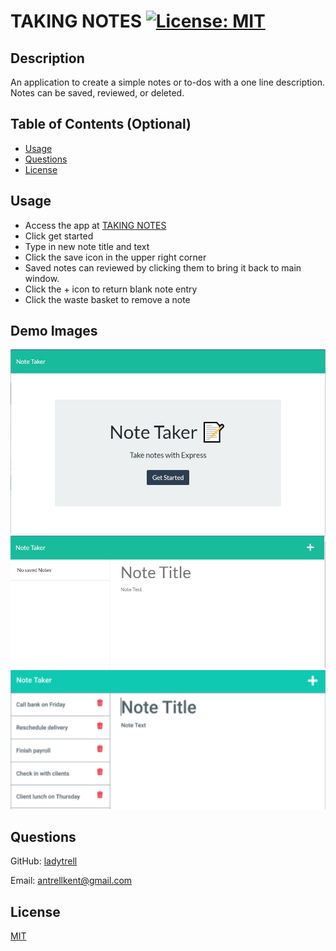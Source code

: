 # TAKING NOTES  [![License: MIT](https://img.shields.io/badge/License-MIT-yellow.svg)](https://opensource.org/licenses/MIT)
  
  ## Description

  An application to create a simple notes or to-dos with a one line description.  Notes can be saved, reviewed, or deleted.


  ## Table of Contents (Optional)

 - [Usage](#usage)
 - [Questions](#questions)
 - [License](#license)

  ## Usage

 - Access the app at [TAKING NOTES](https://github.com/ladytrell/team-directory) 
 - Click get started
 - Type in new note title and text
 - Click the save icon in the upper right corner
 - Saved notes can reviewed by clicking them to bring it back to main window.
 - Click the + icon to return blank note entry
 - Click the waste basket to remove a note

  ## Demo Images
  ![](./assets/images/demo-image.jpg/)
  ![](./assets/images/demo-image1.jpg/)
  ![](./assets/images/demo-image2.jpg/)

  ## Questions

  GitHub: [ladytrell](https://github.com/ladytrell)

  Email: [antrellkent@gmail.com](mailto:antrellkent@gmail.com)

   
  ## License

  [MIT](https://opensource.org/licenses/MIT)
  

